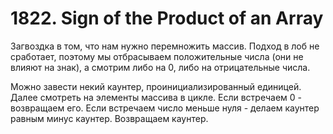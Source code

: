 # 1822. Sign of the Product of an Array

Загвоздка в том, что нам нужно перемножить массив. Подход в лоб не сработает, поэтому мы отбрасываем положительные числа (они не влияют на знак), а смотрим либо на 0, либо на отрицательные числа.&#x20;

Можно завести некий каунтер, проинициализированный единицей. Далее смотреть на элементы массива в цикле. Если встречаем 0 - возвращаем его. Если встречаем число меньше нуля - делаем каунтер равным минус каунтер. Возвращаем каунтер.
